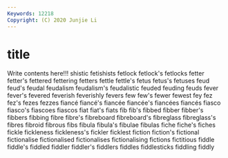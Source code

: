 ```yaml
---
Keywords: 12218
Copyright: (C) 2020 Junjie Li
---
```


# title

Write contents here!!!
shistic
fetishists 
fetlock 
fetlock's 
fetlocks 
fetter 
fetter's 
fettered 
fettering 
fetters 
fettle
fettle's 
fetus 
fetus's 
fetuses 
feud 
feud's 
feudal 
feudalism 
feudalism's 
feudalistic
feuded 
feuding 
feuds 
fever 
fever's 
fevered 
feverish 
feverishly 
fevers 
few
few's 
fewer 
fewest 
fey 
fez 
fez's 
fezes 
fezzes 
fiancé 
fiancé's
fiancée 
fiancée's 
fiancées 
fiancés 
fiasco 
fiasco's 
fiascoes 
fiascos 
fiat 
fiat's
fiats 
fib 
fib's 
fibbed 
fibber 
fibber's 
fibbers 
fibbing 
fibre 
fibre's
fibreboard 
fibreboard's 
fibreglass 
fibreglass's 
fibres 
fibroid 
fibrous 
fibs 
fibula 
fibula's
fibulae 
fibulas 
fiche 
fiche's 
fiches 
fickle 
fickleness 
fickleness's 
fickler 
ficklest
fiction 
fiction's 
fictional 
fictionalise 
fictionalised 
fictionalises 
fictionalising 
fictions 
fictitious 
fiddle
fiddle's 
fiddled 
fiddler 
fiddler's 
fiddlers 
fiddles 
fiddlesticks 
fiddling 
fiddly 
